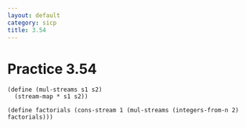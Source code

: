 ```yaml
---
layout: default
category: sicp
title: 3.54
---
```


# Practice 3.54

    (define (mul-streams s1 s2)
      (stream-map * s1 s2))

    (define factorials (cons-stream 1 (mul-streams (integers-from-n 2) factorials)))